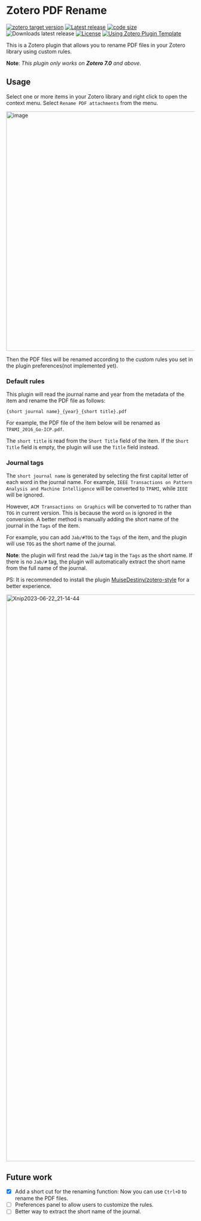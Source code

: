 # Zotero PDF Rename
[![zotero target version](https://img.shields.io/badge/Zotero-7.0.*-green&logo=zotero&logoColor=CC2936)](https://www.zotero.org/support/beta_builds)
[![Latest release](https://img.shields.io/github/v/release/Theigrams/zotero-pdf-custom-rename)](https://github.com/Theigrams/zotero-pdf-custom-rename/releases)
[![code size](https://img.shields.io/github/languages/code-size/Theigrams/zotero-pdf-custom-rename)](#zotero-pdf-custom-rename)
![Downloads latest release](https://img.shields.io/github/downloads/Theigrams/zotero-pdf-custom-rename/latest/total?color=yellow)
[![License](https://img.shields.io/github/license/Theigrams/zotero-pdf-custom-rename)](https://github.com/Theigrams/zotero-pdf-custom-rename/blob/main/LICENSE)
[![Using Zotero Plugin Template](https://img.shields.io/badge/Using-Zotero%20Plugin%20Template-blue?style=flat-round&logo=github)](https://github.com/windingwind/zotero-plugin-template)

This is a Zotero plugin that allows you to rename PDF files in your Zotero library using custom rules.

**Note**: *This plugin only works on **Zotero 7.0** and above*.

## Usage

Select one or more items in your Zotero library and right click to open the context menu. Select `Rename PDF attachments` from the menu.

<img width="638" alt="image" src="https://github.com/Theigrams/zotero-pdf-custom-rename/assets/26341831/01f7ac99-0898-4a33-8377-a5ab2ed05eb8">


Then the PDF files will be renamed according to the custom rules you set in the plugin preferences(not implemented yet).

### Default rules

This plugin will read the journal name and year from the metadata of the item and rename the PDF file as follows:

```
{short journal name}_{year}_{short title}.pdf
```

For example, the PDF file of the item below will be renamed as `TPAMI_2016_Go-ICP.pdf`.

The `short title` is read from the `Short Title` field of the item. If the `Short Title` field is empty, the plugin will use the `Title` field instead.

### Journal tags

The `short journal name` is generated by selecting the first capital letter of each word in the journal name. For example, `IEEE Transactions on Pattern Analysis and Machine Intelligence` will be converted to `TPAMI`, while `IEEE` will be ignored.

However, `ACM Transactions on Graphics` will be converted to `TG` rather than `TOG` in current version. This is because the word `on` is ignored in the conversion.
A better method is manually adding the short name of the journal in the `Tags` of the item. 

For example, you can add `Jab/#TOG` to the `Tags` of the item, and the plugin will use `TOG` as the short name of the journal.

**Note**: the plugin will first read the `Jab/#` tag in the `Tags` as the short name. If there is no `Jab/#` tag, the plugin will automatically extract the short name from the full name of the journal.

PS: It is recommended to install the plugin [MuiseDestiny/zotero-style](https://github.com/MuiseDestiny/zotero-style) for a better experience.

<img width="1510" alt="Xnip2023-06-22_21-14-44" src="https://github.com/Theigrams/zotero-pdf-custom-rename/assets/26341831/3ad15e33-a6dd-4429-a550-d3f58d9fddc1">


## Future work

- [x] Add a short cut for the renaming function: Now you can use `Ctrl+D` to rename the PDF files.
- [ ] Preferences panel to allow users to customize the rules.
- [ ] Better way to extract the short name of the journal.
